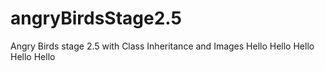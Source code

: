 # angryBirdsStage2.5
Angry Birds stage 2.5 with Class Inheritance and Images
Hello Hello Hello Hello Hello